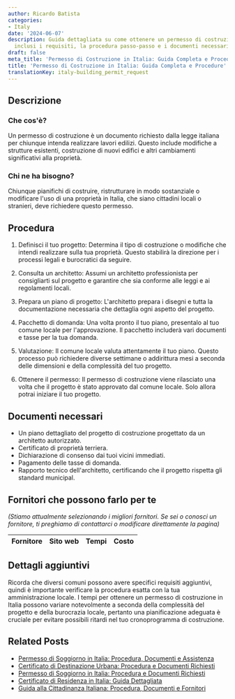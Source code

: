 ```yaml
---
author: Ricardo Batista
categories:
- Italy
date: '2024-06-07'
description: Guida dettagliata su come ottenere un permesso di costruzione in Italia,
  inclusi i requisiti, la procedura passo-passo e i documenti necessari.
draft: false
meta_title: 'Permesso di Costruzione in Italia: Guida Completa e Procedure'
title: 'Permesso di Costruzione in Italia: Guida Completa e Procedure'
translationKey: italy-building_permit_request
---
```



## Descrizione
### Che cos'è?
Un permesso di costruzione è un documento richiesto dalla legge italiana per chiunque intenda realizzare lavori edilizi. Questo include modifiche a strutture esistenti, costruzione di nuovi edifici e altri cambiamenti significativi alla proprietà.

### Chi ne ha bisogno?
Chiunque pianifichi di costruire, ristrutturare in modo sostanziale o modificare l'uso di una proprietà in Italia, che siano cittadini locali o stranieri, deve richiedere questo permesso.

## Procedura
1. Definisci il tuo progetto: Determina il tipo di costruzione o modifiche che intendi realizzare sulla tua proprietà. Questo stabilirà la direzione per i processi legali e burocratici da seguire.

2. Consulta un architetto: Assumi un architetto professionista per consigliarti sul progetto e garantire che sia conforme alle leggi e ai regolamenti locali.

3. Prepara un piano di progetto: L'architetto prepara i disegni e tutta la documentazione necessaria che dettaglia ogni aspetto del progetto.

4. Pacchetto di domanda: Una volta pronto il tuo piano, presentalo al tuo comune locale per l'approvazione. Il pacchetto includerà vari documenti e tasse per la tua domanda.

5. Valutazione: Il comune locale valuta attentamente il tuo piano. Questo processo può richiedere diverse settimane o addirittura mesi a seconda delle dimensioni e della complessità del tuo progetto.

6. Ottenere il permesso: Il permesso di costruzione viene rilasciato una volta che il progetto è stato approvato dal comune locale. Solo allora potrai iniziare il tuo progetto.

## Documenti necessari
- Un piano dettagliato del progetto di costruzione progettato da un architetto autorizzato.
- Certificato di proprietà terriera.
- Dichiarazione di consenso dai tuoi vicini immediati.
- Pagamento delle tasse di domanda.
- Rapporto tecnico dell'architetto, certificando che il progetto rispetta gli standard municipal.

## Fornitori che possono farlo per te
_(Stiamo attualmente selezionando i migliori fornitori. Se sei o conosci un fornitore, ti preghiamo di contattarci o modificare direttamente la pagina)_

| Fornitore       |     Sito web    |     Tempi        |       Costo      |
| --------------- | --------------- |  :-------------: | :-------------: |

## Dettagli aggiuntivi
Ricorda che diversi comuni possono avere specifici requisiti aggiuntivi, quindi è importante verificare la procedura esatta con la tua amministrazione locale. I tempi per ottenere un permesso di costruzione in Italia possono variare notevolmente a seconda della complessità del progetto e della burocrazia locale, pertanto una pianificazione adeguata è cruciale per evitare possibili ritardi nel tuo cronoprogramma di costruzione.


## Related Posts

- [Permesso di Soggiorno in Italia: Procedura, Documenti e Assistenza](https://tramitit.com/it/guides/italy/domanda_di_permesso_di_soggiorno/)
- [Certificato di Destinazione Urbana: Procedura e Documenti Richiesti](https://tramitit.com/it/guides/italy/richiesta_certificato_di_destinazione_urbanistica/)
- [Permesso di Soggiorno in Italia: Procedura e Documenti Richiesti](https://tramitit.com/it/guides/italy/richiesta_carta_di_soggiorno/)
- [Certificato di Residenza in Italia: Guida Dettagliata](https://tramitit.com/it/guides/italy/richiesta_certificato_di_residenza/)
- [Guida alla Cittadinanza Italiana: Procedura, Documenti e Fornitori](https://tramitit.com/it/guides/italy/richiesta_di_cittadinanza_italiana/)
